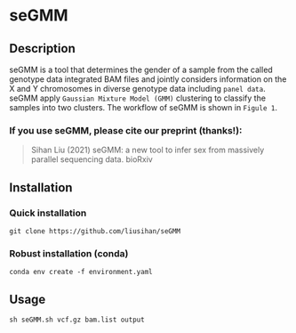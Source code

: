 # seGMM
## Description
seGMM is a tool that determines the gender of a sample from the called genotype data integrated BAM files and jointly considers information on the X and Y chromosomes in diverse genotype data including `panel data`. seGMM apply `Gaussian Mixture Model (GMM)` clustering to classify the samples into two clusters. The workflow of seGMM is shown in `Figule 1`.<br>
### If you use seGMM, please cite our preprint (thanks!):
>Sihan Liu (2021) seGMM: a new tool to infer sex from massively parallel sequencing data. bioRxiv

## Installation
### Quick installation
```
git clone https://github.com/liusihan/seGMM
```

### Robust installation (conda)
```
conda env create -f environment.yaml
```

## Usage
```
sh seGMM.sh vcf.gz bam.list output
```
